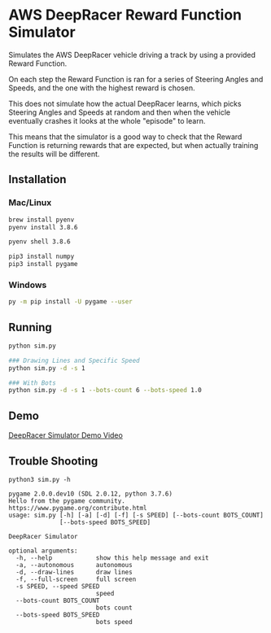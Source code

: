 # AWS DeepRacer Reward Function Simulator

Simulates the AWS DeepRacer vehicle driving a track by using a provided Reward Function.

On each step the Reward Function is ran for a series of Steering Angles and Speeds, and the one with the highest reward is chosen.

This does not simulate how the actual DeepRacer learns, which picks Steering Angles and Speeds at random and then when the vehicle eventually crashes it looks at the whole "episode" to learn.

This means that the simulator is a good way to check that the Reward Function is returning rewards that are expected, but when actually training the results will be different.

## Installation
### Mac/Linux
```bash
brew install pyenv
pyenv install 3.8.6

pyenv shell 3.8.6

pip3 install numpy
pip3 install pygame
```

### Windows
```bash
py -m pip install -U pygame --user
```

## Running

```bash
python sim.py

### Drawing Lines and Specific Speed
python sim.py -d -s 1

### With Bots
python sim.py -d -s 1 --bots-count 6 --bots-speed 1.0
```

## Demo
[DeepRacer Simulator Demo Video](https://youtu.be/9jSZm7FcqmE?t=0s)

## Trouble Shooting

```
python3 sim.py -h

pygame 2.0.0.dev10 (SDL 2.0.12, python 3.7.6)
Hello from the pygame community. https://www.pygame.org/contribute.html
usage: sim.py [-h] [-a] [-d] [-f] [-s SPEED] [--bots-count BOTS_COUNT]
              [--bots-speed BOTS_SPEED]

DeepRacer Simulator

optional arguments:
  -h, --help            show this help message and exit
  -a, --autonomous      autonomous
  -d, --draw-lines      draw lines
  -f, --full-screen     full screen
  -s SPEED, --speed SPEED
                        speed
  --bots-count BOTS_COUNT
                        bots count
  --bots-speed BOTS_SPEED
                        bots speed
```
